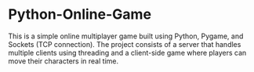 # Python-Online-Game
This is a simple online multiplayer game built using Python, Pygame, and Sockets (TCP connection). The project consists of a server that handles multiple clients using threading and a client-side game where players can move their characters in real time.

